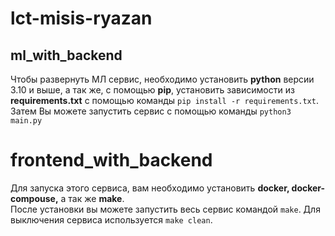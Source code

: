 # lct-misis-ryazan
## ml_with_backend
Чтобы развернуть МЛ сервис, необходимо установить **python** версии 3.10 и выше, а так же, с помощью **pip**, установить зависимости из **requirements.txt**
с помощью команды ``pip install -r requirements.txt``.
<br>
Затем Вы можете запустить сервис с помощью команды ``python3 main.py``
# frontend_with_backend
Для запуска этого сервиса, вам необходимо установить **docker, docker-compouse,** а так же **make**.
<br>
После установки вы можете запустить весь сервис командой ``make``. Для выключения сервиса используется ``make clean``.
